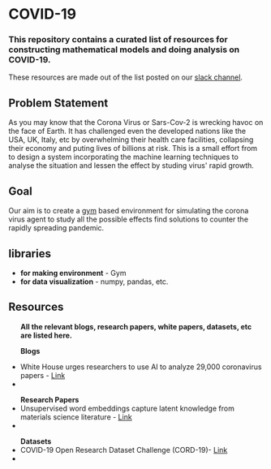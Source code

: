 # COVID-19
### This repository contains a curated list of resources for constructing mathematical models and doing analysis on COVID-19.

These resources are made out of the list posted on our [slack channel](https://www.linkedin.com/feed/update/urn:li:activity:6652004847895793664/).

## Problem Statement

As you may know that the Corona Virus or Sars-Cov-2 is wrecking havoc on the face of Earth. It has challenged even the developed nations like the USA, UK, Italy, etc by overwhelming their health care facilities, collapsing their economy and puting lives of billions at risk. This is a small effort from to design a system incorporating the machine learning techniques to analyse the situation and lessen the effect by studing virus' rapid growth.

## Goal

Our aim is to create a [gym](https://gym.openai.com/) based environment for simulating the corona virus agent to study all the possible effects find solutions to counter the rapidly spreading pandemic. 

## libraries 

<ul>
<li> <b> for making environment</b> - Gym</li>
<li> <b> for data visualization</b> - numpy, pandas, etc.</li>
</ul>

## Resources
<ul>
<b> All the relevant blogs, research papers, white papers, datasets, etc are listed here.</b> <br>
  
<b>Blogs</b>
<li> White House urges researchers to use AI to analyze 29,000 coronavirus papers - <a href="https://www.reuters.com/article/us-health-coronavirus-tech-research-idUSKBN2133E6" >Link</a></li>
  
<li> 
</ul>
  
  
<ul>
<b>Research Papers</b>  
<li> Unsupervised word embeddings capture latent knowledge from materials science literature - <a href="https://perssongroup.lbl.gov/papers/dagdelen-2019-word-embeddings.pdf">Link</a></li>

<li>

  
</ul>

<ul>
<b>Datasets</b>
<li>COVID-19 Open Research Dataset Challenge (CORD-19)- <a href="https://www.kaggle.com/allen-institute-for-ai/CORD-19-research-challenge">Link</a></li>
<li>
</ul>










